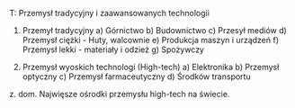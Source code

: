 T: Przemysł tradycyjny i zaawansowanych technologii

1. Przemył tradycyjny
a) Górnictwo
b) Budownictwo
c) Przesył mediów
d) Przemysł ciężki - Huty, walcownie
e) Produkcja maszyn i urządzeń
f) Przemysł lekki - materiały i odzież
g) Spożywczy

2. Przemysł wyoskich technologi (High-tech)
a) Elektronika
b) Przemysł optyczny
c) Przemysł farmaceutyczny
d) Środków transportu

z. dom. Najwięsze ośrodki przemysłu high-tech na świecie.

